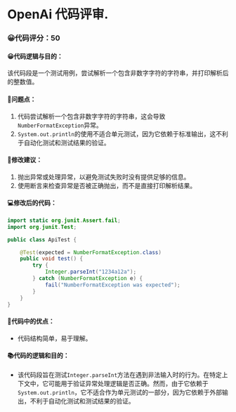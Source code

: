# OpenAi 代码评审.
### 😀代码评分：50
#### 😀代码逻辑与目的：
该代码段是一个测试用例，尝试解析一个包含非数字字符的字符串，并打印解析后的整数值。

#### 🤔问题点：
1. 代码尝试解析一个包含非数字字符的字符串，这会导致`NumberFormatException`异常。
2. `System.out.println`的使用不适合单元测试，因为它依赖于标准输出，这不利于自动化测试和测试结果的验证。

#### 🎯修改建议：
1. 抛出异常或处理异常，以避免测试失败时没有提供足够的信息。
2. 使用断言来检查异常是否被正确抛出，而不是直接打印解析结果。

#### 💻修改后的代码：
```java
import static org.junit.Assert.fail;
import org.junit.Test;

public class ApiTest {

    @Test(expected = NumberFormatException.class)
    public void test() {
        try {
            Integer.parseInt("1234a12a");
        } catch (NumberFormatException e) {
            fail("NumberFormatException was expected");
        }
    }
}
```

#### 🌟代码中的优点：
- 代码结构简单，易于理解。

#### 📚代码的逻辑和目的：
- 该代码段旨在测试`Integer.parseInt`方法在遇到非法输入时的行为。在特定上下文中，它可能用于验证异常处理逻辑是否正确。然而，由于它依赖于`System.out.println`，它不适合作为单元测试的一部分，因为它依赖于外部输出，不利于自动化测试和测试结果的验证。